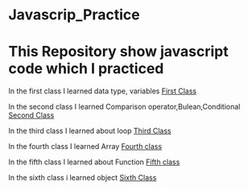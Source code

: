 # Javascrip_Practice
# **This Repository show javascript code which I practiced**

In the first class I learned data type, variables
[First Class](https://github.com/Shakawath28/Javascrip_Practice/commit/69f626d7d5faaa774bc5fd8845a1e33b35e466c4)

In the second class I learned Comparison operator,Bulean,Conditional
[Second Class](https://github.com/Shakawath28/Javascrip_Practice/blob/main/Class3.js)

In the third class I learned about loop
[Third Class](https://github.com/Shakawath28/Javascrip_Practice/blob/main/loop.js)

In the fourth class I learned Array
[Fourth class](https://github.com/Shakawath28/Javascrip_Practice/blob/main/array.js)

In the fifth class I learned about Function
[Fifth class](https://github.com/Shakawath28/Javascrip_Practice/blob/main/Function.js)

In the sixth class i learned object
[Sixth Class](https://github.com/Shakawath28/Javascrip_Practice/blob/main/object.js)


